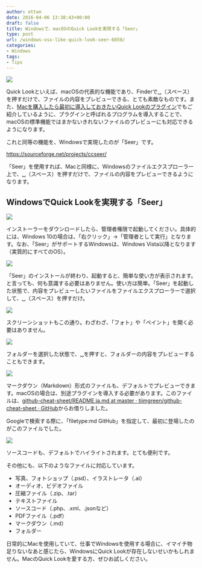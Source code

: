 ```yaml
---
author: ottan
date: 2016-04-06 13:38:43+00:00
draft: false
title: Windowsで、macOSのQuick Lookを実現する「Seer」
type: post
url: /windows-osx-like-quick-look-seer-6850/
categories:
- Windows
tags:
- Tips
---
```


![](/uploads/2016/04/160423-571b71955920d-1.png)






Quick Lookといえば、macOSの代表的な機能であり、Finderで␣（スペース）を押すだけで、ファイルの内容をプレビューできる、とても素敵なものです。また、[Macを購入したら最初に導入しておきたいQuick Lookのプラグイン](/quick-look-plugin-78/)でもご紹介しているように、プラグインと呼ばれるプログラムを導入することで、macOSの標準機能ではまかないきれないファイルのプレビューにも対応できるようになります。





これと同等の機能を、Windowsで実現したのが「Seer」です。



https://sourceforge.net/projects/ccseer/



「Seer」を使用すれば、Macと同様に、Windowsのファイルエクスプローラー上で、␣（スペース）を押すだけで、ファイルの内容をプレビューできるようになります。





## WindowsでQuick Lookを実現する「Seer」





![](/uploads/2016/04/160423-571b7184c673b-1.png)






インストーラーをダウンロードしたら、管理者権限で起動してください。具体的には、Windows 10の場合は、「右クリック」→「管理者として実行」となります。なお、「Seer」がサポートするWindowsは、Windows Vista以降となります（実質的にすべてのOS）。





![](/uploads/2016/04/160423-571b7199b85b3-1.png)






「Seer」のインストールが終わり、起動すると、簡単な使い方が表示されます。と言っても、何も意識する必要はありません。使い方は簡単。「Seer」を起動した状態で、内容をプレビューしたいファイルをファイルエクスプローラーで選択して、␣（スペース）を押すだけ。





![](/uploads/2016/04/160423-571b71aa262ab-1.png)






スクリーンショットもこの通り。わざわざ、「フォト」や「ペイント」を開く必要はありません。





![](/uploads/2016/04/160423-571b71bac7d6f-1.png)






フォルダーを選択した状態で、␣を押すと、フォルダーの内容をプレビューすることもできます。





![](/uploads/2016/04/160423-571b71cae629e-1.png)






マークダウン（Markdown）形式のファイルも、デフォルトでプレビューできます。macOSの場合は、別途プラグインを導入する必要があります。このファイルは、[github-cheat-sheet/README.ja.md at master · tiimgreen/github-cheat-sheet · GitHub](https://github.com/tiimgreen/github-cheat-sheet/blob/master/README.ja.md)からお借りしました。





Googleで検索する際に、「filetype:md GitHub」を指定して、最初に登場したのがこのファイルでした。





![](/uploads/2016/04/160423-571b71e0a1a0f-1.png)






ソースコードも、デフォルトでハイライトされます。とても便利です。





その他にも、以下のようなファイルに対応しています。






  * 写真、フォトショップ（.psd）、イラストレータ（.ai）
  * オーディオ、ビデオファイル
  * 圧縮ファイル（.zip、.tar）
  * テキストファイル
  * ソースコード（.php、.xml、.jsonなど）
  * PDFファイル（.pdf）
  * マークダウン（.md）
  * フォルダー




日常的にMacを使用していて、仕事でWindowsを使用する場合に、イマイチ物足りないなあと感じたら、WindowsにQuick Lookが存在しないせいかもしれません。MacのQuick Lookを愛する方、ぜひお試しください。
